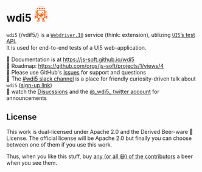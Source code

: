 # wdi5 ![wdi5 Logo](./docs/img/wdi5-logo-small.png)

`wdi5` (/vdif5/) is a [`Webdriver.IO`](https://webdriver.io) service (think: extension), utilizing [`UI5`’s test API](https://ui5.sap.com/#/api/sap.ui.test).  
It is used for end-to-end tests of a UI5 web-application.

:notebook: Documentation is at <https://js-soft.github.io/wdi5>  
:bicyclist: Roadmap: <https://github.com/orgs/js-soft/projects/1/views/4>  
:raising_hand: Please use GitHub's [Issues](https://github.com/js-soft/wdi5/issues) for support and questions  
:speech_balloon: The [#wdi5 slack channel](https://openui5.slack.com/) is a place for friendly curiosity-driven talk about `wdi5` ([sign-up link](https://ui5-slack-invite.cfapps.eu10.hana.ondemand.com/))  
:mega: watch the [Disucssions](https://github.com/js-soft/wdi5/discussions) and the [@\_wdi5\_ twitter account](https://twitter.com/_wdi5*) for announcements

## License

This work is dual-licensed under Apache 2.0 and the Derived Beer-ware 🍺 License. The official license will be Apache 2.0 but finally you can choose between one of them if you use this work.

Thus, when you like this stuff, buy [any (or all 😆) of the contributors](https://github.com/js-soft/wdi5/graphs/contributors) a beer when you see them.
